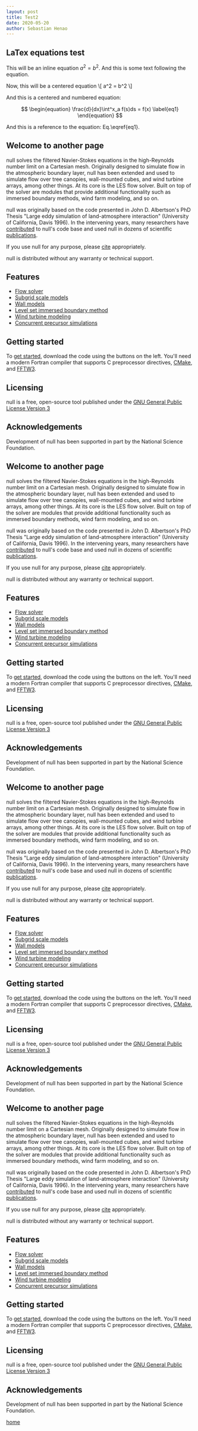 ```yaml
---
layout: post
title: Test2
date: 2020-05-20
author: Sebastian Henao
---
```


## LaTex equations test

This will be an inline equation $a^2 = b^2$. And this is some text following the equation.

Now, this will be a centered equation \\[ a^2 = b^2 \\]

And this is a centered and numbered equation: 

$$ \begin{equation}
    \frac{d}{dx}\int^x_a f(s)ds = f(x)
    \label{eq1}
\end{equation} $$

And this is a reference to the equation: Eq.\eqref{eq1}.

## Welcome to another page

null solves the filtered Navier-Stokes equations in the high-Reynolds number
limit on a Cartesian mesh. Originally designed to simulate flow in the
atmospheric boundary layer, null has been extended and used to simulate flow
over tree canopies, wall-mounted cubes, and wind turbine arrays, among other things.
At its core is the LES flow solver. Built on top of the solver are modules that provide
additional functionality such as immersed boundary methods, wind farm modeling, and so on.

null was originally based on the code presented in John D. Albertson's PhD Thesis "Large
eddy simulation of land-atmosphere interaction" (University of California, Davis
1996). In the intervening years, many researchers have [contributed](contributors.html)
to null's code base and used null in dozens of scientific [publications](publications.html).

If you use null for any purpose, please [cite](citing.html) appropriately.

null is distributed without any warranty or technical support.

## Features
* [Flow solver](solver.html)
* [Subgrid scale models](subgrid.html)
* [Wall models](wall-model.html)
* [Level set immersed boundary method](levelset.html)
* [Wind turbine modeling](wind.html)
* [Concurrent precursor simulations](precursor.html)

## Getting started
To [get started](start.html), download the code using the buttons on the left.
You'll need a modern Fortran compiler that supports C preprocessor directives,
[CMake](https://cmake.org/), and [FFTW3](http://www.fftw.org/).

## Licensing
null is a free, open-source tool published under the
[GNU General Public License Version 3](http://www.gnu.org/licenses/)

## Acknowledgements
Development of null has been supported in part by the National Science Foundation.


## Welcome to another page

null solves the filtered Navier-Stokes equations in the high-Reynolds number
limit on a Cartesian mesh. Originally designed to simulate flow in the
atmospheric boundary layer, null has been extended and used to simulate flow
over tree canopies, wall-mounted cubes, and wind turbine arrays, among other things.
At its core is the LES flow solver. Built on top of the solver are modules that provide
additional functionality such as immersed boundary methods, wind farm modeling, and so on.

null was originally based on the code presented in John D. Albertson's PhD Thesis "Large
eddy simulation of land-atmosphere interaction" (University of California, Davis
1996). In the intervening years, many researchers have [contributed](contributors.html)
to null's code base and used null in dozens of scientific [publications](publications.html).

If you use null for any purpose, please [cite](citing.html) appropriately.

null is distributed without any warranty or technical support.

## Features
* [Flow solver](solver.html)
* [Subgrid scale models](subgrid.html)
* [Wall models](wall-model.html)
* [Level set immersed boundary method](levelset.html)
* [Wind turbine modeling](wind.html)
* [Concurrent precursor simulations](precursor.html)

## Getting started
To [get started](start.html), download the code using the buttons on the left.
You'll need a modern Fortran compiler that supports C preprocessor directives,
[CMake](https://cmake.org/), and [FFTW3](http://www.fftw.org/).

## Licensing
null is a free, open-source tool published under the
[GNU General Public License Version 3](http://www.gnu.org/licenses/)

## Acknowledgements
Development of null has been supported in part by the National Science Foundation.



## Welcome to another page

null solves the filtered Navier-Stokes equations in the high-Reynolds number
limit on a Cartesian mesh. Originally designed to simulate flow in the
atmospheric boundary layer, null has been extended and used to simulate flow
over tree canopies, wall-mounted cubes, and wind turbine arrays, among other things.
At its core is the LES flow solver. Built on top of the solver are modules that provide
additional functionality such as immersed boundary methods, wind farm modeling, and so on.

null was originally based on the code presented in John D. Albertson's PhD Thesis "Large
eddy simulation of land-atmosphere interaction" (University of California, Davis
1996). In the intervening years, many researchers have [contributed](contributors.html)
to null's code base and used null in dozens of scientific [publications](publications.html).

If you use null for any purpose, please [cite](citing.html) appropriately.

null is distributed without any warranty or technical support.

## Features
* [Flow solver](solver.html)
* [Subgrid scale models](subgrid.html)
* [Wall models](wall-model.html)
* [Level set immersed boundary method](levelset.html)
* [Wind turbine modeling](wind.html)
* [Concurrent precursor simulations](precursor.html)

## Getting started
To [get started](start.html), download the code using the buttons on the left.
You'll need a modern Fortran compiler that supports C preprocessor directives,
[CMake](https://cmake.org/), and [FFTW3](http://www.fftw.org/).

## Licensing
null is a free, open-source tool published under the
[GNU General Public License Version 3](http://www.gnu.org/licenses/)

## Acknowledgements
Development of null has been supported in part by the National Science Foundation.


## Welcome to another page

null solves the filtered Navier-Stokes equations in the high-Reynolds number
limit on a Cartesian mesh. Originally designed to simulate flow in the
atmospheric boundary layer, null has been extended and used to simulate flow
over tree canopies, wall-mounted cubes, and wind turbine arrays, among other things.
At its core is the LES flow solver. Built on top of the solver are modules that provide
additional functionality such as immersed boundary methods, wind farm modeling, and so on.

null was originally based on the code presented in John D. Albertson's PhD Thesis "Large
eddy simulation of land-atmosphere interaction" (University of California, Davis
1996). In the intervening years, many researchers have [contributed](contributors.html)
to null's code base and used null in dozens of scientific [publications](publications.html).

If you use null for any purpose, please [cite](citing.html) appropriately.

null is distributed without any warranty or technical support.

## Features
* [Flow solver](solver.html)
* [Subgrid scale models](subgrid.html)
* [Wall models](wall-model.html)
* [Level set immersed boundary method](levelset.html)
* [Wind turbine modeling](wind.html)
* [Concurrent precursor simulations](precursor.html)

## Getting started
To [get started](start.html), download the code using the buttons on the left.
You'll need a modern Fortran compiler that supports C preprocessor directives,
[CMake](https://cmake.org/), and [FFTW3](http://www.fftw.org/).

## Licensing
null is a free, open-source tool published under the
[GNU General Public License Version 3](http://www.gnu.org/licenses/)

## Acknowledgements
Development of null has been supported in part by the National Science Foundation.


[home](./)

